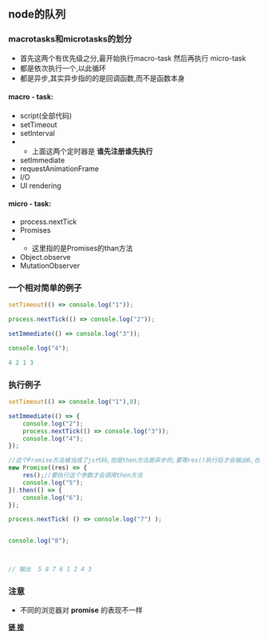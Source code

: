 ## node的队列

### macrotasks和microtasks的划分

- 首先这两个有优先级之分,最开始执行macro-task   然后再执行 micro-task
- 都是依次执行一个,以此循环
- 都是异步,其实异步指的的是回调函数,而不是函数本身

#### macro - task:

- script(全部代码)
- setTimeout
- setInterval
- - 上面这两个定时器是 **谁先注册谁先执行**
- setImmediate
- requestAnimationFrame
- I/O
- UI rendering

#### micro - task:

- process.nextTick
- Promises
- - 这里指的是Promises的than方法
- Object.observe
- MutationObserver

### 一个相对简单的例子

```js
setTimeout(() => console.log("1"));

process.nextTick(() => console.log("2"));

setImmediate(() => console.log("3"));

console.log("4");

4 2 1 3
```



###  执行例子

```js
setTimeout(() => console.log("1"),0);

setImmediate(() => {
    console.log("2");
    process.nextTick(() => console.log("3"));
    console.log("4");
});

//这个Promise方法被当成了js代码,但是then方法是异步的,要等res()执行后才会输出6,也就是等process.nextTick执行完后才会执行
new Promise((res) => {
    res();//要执行这个参数才会调用then方法
    console.log("5");
}).then(() => {
    console.log("6");
});

process.nextTick( () => console.log("7") );


console.log("8");



// 输出  5 8 7 6 1 2 4 3
```

### 注意

- 不同的浏览器对 **promise** 的表现不一样   

**[链 接](https://www.cnblogs.com/QH-Jimmy/p/6493389.html)**